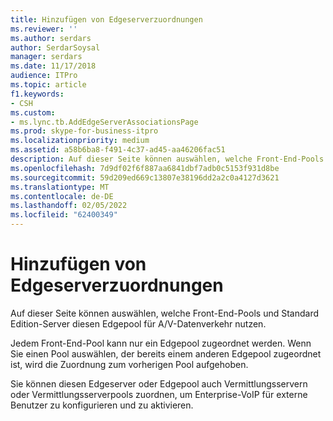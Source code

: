 ```yaml
---
title: Hinzufügen von Edgeserverzuordnungen
ms.reviewer: ''
ms.author: serdars
author: SerdarSoysal
manager: serdars
ms.date: 11/17/2018
audience: ITPro
ms.topic: article
f1.keywords:
- CSH
ms.custom:
- ms.lync.tb.AddEdgeServerAssociationsPage
ms.prod: skype-for-business-itpro
ms.localizationpriority: medium
ms.assetid: a58b6ba8-f491-4c37-ad45-aa46206fac51
description: Auf dieser Seite können auswählen, welche Front-End-Pools und Standard Edition-Server diesen Edgepool für A/V-Datenverkehr nutzen.
ms.openlocfilehash: 7d9df02f6f887aa6841dbf7adb0c5153f931d8be
ms.sourcegitcommit: 59d209ed669c13807e38196dd2a2c0a4127d3621
ms.translationtype: MT
ms.contentlocale: de-DE
ms.lasthandoff: 02/05/2022
ms.locfileid: "62400349"
---
```

# <a name="add-edge-server-associations"></a>Hinzufügen von Edgeserverzuordnungen
 
Auf dieser Seite können auswählen, welche Front-End-Pools und Standard Edition-Server diesen Edgepool für A/V-Datenverkehr nutzen. 
  
Jedem Front-End-Pool kann nur ein Edgepool zugeordnet werden. Wenn Sie einen Pool auswählen, der bereits einem anderen Edgepool zugeordnet ist, wird die Zuordnung zum vorherigen Pool aufgehoben.
  
Sie können diesen Edgeserver oder Edgepool auch Vermittlungsservern oder Vermittlungsserverpools zuordnen, um Enterprise-VoIP für externe Benutzer zu konfigurieren und zu aktivieren.
  

